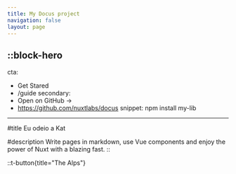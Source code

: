 ```yaml
---
title: My Docus project
navigation: false
layout: page
---
```


::block-hero
---
cta:
  - Get Stared
  - /guide
secondary:
  - Open on GitHub →
  - https://github.com/nuxtlabs/docus
snippet: npm install my-lib
---
#title
Eu odeio a Kat

#description
Write pages in markdown, use Vue components and enjoy the power of Nuxt with a blazing fast.
::

::t-button{title="The Alps"}
